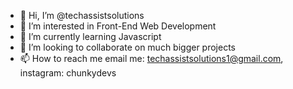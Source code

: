 - 👋 Hi, I’m @techassistsolutions
- 👀 I’m interested in Front-End Web Development
- 🌱 I’m currently learning Javascript
- 💞️ I’m looking to collaborate on much bigger projects
- 📫 How to reach me email me: techassistsolutions1@gmail.com, instagram: chunkydevs

